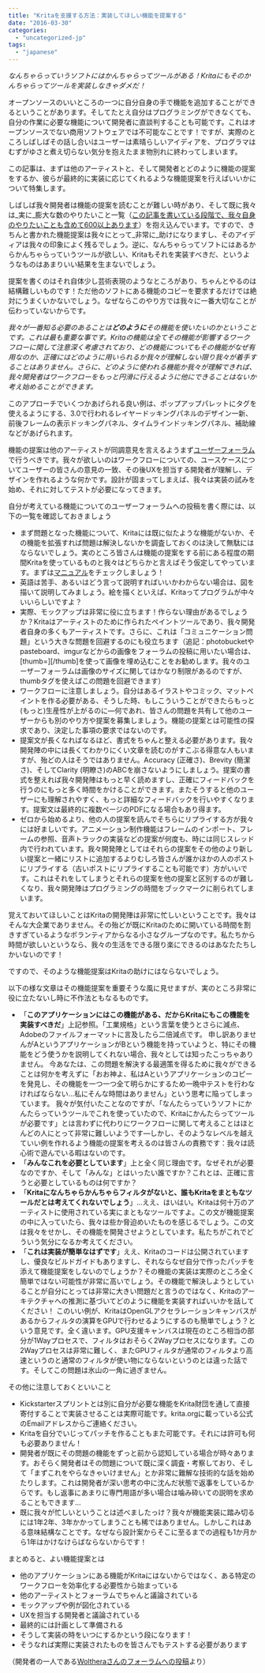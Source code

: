 ```yaml
---
title: "Kritaを支援する方法：実装してほしい機能を提案する"
date: "2016-03-30"
categories: 
  - "uncategorized-jp"
tags: 
  - "japanese"
---
```


_なんちゃらっていうソフトにはかんちゃらってツールがある！Kritaにもそのかんちゃらってツールを実装しなきゃダメだ！_

オープンソースのいいところの一つに自分自身の手で機能を追加することができるということがあります。そしてたとえ自分はプログラミングができなくても、自分の作業に必要な機能について開発者に直談判することも可能です。これはオープンソースでない商用ソフトウェアでは不可能なことです！ですが、実際のところしばしばその話し合いはユーザーは素晴らしいアイディアを、プログラマはむずがゆさと煮え切らない気分を抱えたまま物別れに終わってしまいます。

この記事は、まずは他のアーティストと、そして開発者とどのように機能の提案をするか、彼らが最終的に実装に応じてくれるような機能提案を行えばいいかについて特集します。

しばしば我々開発者は機能の提案を読むことが難しい時があり、そして既に我々は_実に_膨大な数のやりたいこと一覧（[この記事を書いている段階で、我々自身のやりたいことも含めて600以上あります](https://bugs.kde.org/buglist.cgi?bug_status=UNCONFIRMED&bug_status=CONFIRMED&bug_status=ASSIGNED&bug_status=REOPENED&list_id=1344843&product=krita&query_format=advanced)）を抱え込んでいます。ですので、きちんと書かれた機能提案は我々にとって_非常に_助けになりますし、そのアイディアは我々の印象によく残るでしょう。逆に、なんちゃらってソフトにはあるからかんちゃらっていうツールが欲しい、Kritaもそれを実装すべきだ、というようなものはあまりいい結果を生まないでしょう。

提案を書くのはそれ自体少し芸術表現のようなところがあり、ちゃんとやるのは結構難しいものです！ただ他のソフトにある機能のコピーを要求するだけでは絶対にうまくいかないでしょう。なぜならこのやり方では我々に一番大切なことが伝わっていないからです。

_我々が一番知る必要のあることは**どのように**その機能を使いたいのかということです。これは最も重要な事です。Kritaの機能は全てその機能が影響するワークフローに関して注意深く考慮されており、どの機能についてもその機能がなぜ有用なのか、正確にはどのように用いられるか我々が理解しない限り我々が着手することはありません。さらに、どのように使われる機能か我々が理解できれば、我々開発者はワークフローをもっと円滑に行えるように他にできることはないか考え始めることができます。_

このアプローチでいくつかあげられる良い例は、ポップアップパレットにタグを使えるようにする、3.0で行われるレイヤードッキングパネルのデザイン一新、前後フレームの表示ドッキングパネル、タイムラインドッキングパネル、補助線などがあげられます。

機能の提案は他のアーティストが同調意見を言えるようまず[ユーザーフォーラム](http://forum.kde.org/viewforum.php?f=136)で行うべきです。我々が欲しいのはワークフローについての、ユースケースについてユーザーの皆さんの意見の一致、その後UXを担当する開発者が理解し、デザインを作れるような何かです。設計が固まってしまえば、我々は実装の試みを始め、それに対してテストが必要になってきます。

自分が考えている機能についてのユーザーフォーラムへの投稿を書く際には、以下の一覧を確認しておきましょう

- まず問題となった機能について、Kritaには既に似たような機能がないか、その機能を拡張すれば問題は解決しないかを調査しておくのは決して無駄にはならないでしょう。実のところ皆さんは機能の提案をする前にある程度の期間Kritaを使っているものと我々はどちらかと言えばそう仮定してやっています。まずは[マニュアル](https://docs.krita.org/)をチェックしましょう！
- 英語は苦手、あるいはどう言って説明すればいいかわからない場合は、図を描いて説明してみましょう。絵を描くといえば、Kritaってプログラムが中々いいらしいですよ？
- 実際、モックアップは非常に役に立ちます！作らない理由があるでしょうか？Kritaはアーティストのために作られたペイントツールであり、我々開発者自身の多くもアーティストです。さらに、これは「コミュニケーション問題」という大きな問題を回避するのにも役立ちます（追記：photobucketやpasteboard、imgurなどからの画像をフォーラムの投稿に用いたい場合は、\[thumb=\]\[/thumb\]を使って画像を埋め込むことをお勧めします。我々のユーザーフォーラムは画像のサイズに関してはかなり制限があるのですが、thumbタグを使えばこの問題を回避できます）
- ワークフローに注意しましょう。自分はあるイラストやコミック、マットペイントを作る必要がある、そうした時、もしこういうことができたらもっと(もっと)生産性が上がるのに―何であれ、皆さんの問題を共有して他のユーザーからも別のやり方や提案を募集しましょう。機能の提案とは可能性の探求であり、決定した事項の要求ではないのです。
- 提案文が長くなればなるほど、書式をちゃんと整える必要があります。我々開発陣の中には長くてわかりにくい文章を読むのがすこぶる得意な人もいますが、殆どの人はそうではありません。Accuracy (正確さ)、Brevity (簡潔さ)、そしてClarity (明瞭さ)のABCを崩さないようにしましょう。提案の書式を整えれば我々開発陣はもっと早く読めますし、正確にフィードバックを行うのにもっと多く時間をかけることができます。またそうすると他のユーザーにも理解されやすく、もっと詳細なフィードバックを行いやすくなります。提案文は最終的に複数ページのPDFになる場合もあり得ます。
- ゼロから始めるより、他の人の提案を読んでそちらにリプライする方が我々には好ましいです。アニメーション制作機能はフレームのインポート、フレームの参照、音声トラックの実装などの提案が何度も、時には同じスレッド内で行われています。我々開発陣としてはそれらの提案をその他のより新しい提案と一緒にリストに追加するよりむしろ皆さんが誰かほかの人のポストにリプライする（古いポストにリプライすることも可能です）方がいいです。これはそれをしてしまうとそれらの提案を他の提案と区別するのが難しくなり、我々開発陣はプログラミングの時間をブックマークに削られてしまいます。

覚えておいてほしいことはKritaの開発陣は非常に忙しいということです。我々はそんな大企業でありません。その殆どが既にKritaのために開いている時間を割きすぎているようなボランティアからなる小さなグループなのです。私たちから時間が欲しいというなら、我々の生活をできる限り楽にできるのはあなたたちしかいないのです！

ですので、そのような機能提案はKritaの助けにはならないでしょう。

以下の様な文章はその機能提案を重要そうな風に見せますが、実のところ非常に役に立たないし時に不作法ともなるものです。

- 「**このアプリケーションにはこの機能がある、だからKritaにもこの機能を実装すべきだ**」上記参照。「工業規格」という言葉を使うとさらに減点、Adobeのファイルフォーマットに言及したら二倍減点です。 申し訳ありませんがAというアプリケーションがBという機能を持っていようと、特にその機能をどう使うかを説明してくれない場合、我々としては知ったこっちゃありません。 今あなたは、この問題を解決する最適策を得るために我々ができることは何かを考えずに「おお神よ、私はAというアプリケーションのコピーを発見し、その機能を一つ一つ全て明らかにするため一晩中テストを行わなければならない…私にそんな時間はありません」という思考に陥ってしまっています。 我々が気付いたことなのですが、「なんたらっていうソフトにかんたらっていうツールでこれを使っていたので、Kritaにかんたらってツールが必要です」とは言わずに代わりにワークフローに関して考えることはほとんどの人にとって非常に難しいようです―しかし、そのようなレベルを越えていい例を作れるよう機能の提案を考えるのは皆さんの責務です：我々は読心術で遊んでいる暇はないのです。
- 「**みんなこれを必要としています**」上と全く同じ理由です。なぜそれが必要なのですか、そして「みんな」とはいったい誰ですか？これとは、正確に言うと必要としているものは何ですか？
- 「**Kritaになんちゃらかんちゃらフィルタがないと、誰もKritaをまともなツールだとは考えてくれないでしょう**」…ええ、はいはい。Kritaは何十万のアーティストに使用されている実にまともなツールですよ。この文が機能提案の中に入っていたら、我々は些か脅迫めいたものを感じるでしょう。この文は我々をせかし、その機能を開発させようとしています。私たちがこれでどういう気分になるか考えてください。
- 「**これは実装が簡単なはずです**」ええ、Kritaのコードは公開されていますし、優良なビルドガイドもありますし、それならなぜ自分で作ったパッチを添えて機能提案をしないのでしょうか？その機能の実装は実際のところ全く簡単ではない可能性が非常に高いでしょう。その機能で解決しようとしていることが自分にとっては非常に大きい問題だと言うのではなく、Kritaのアーキテクチャへの推測に基づいてどのように機能を実装すればいいかを話してください！ このいい例が、KritaはOpenGLアクセラレーションキャンバスがあるからフィルタの演算をGPUで行わせるようにするのも簡単でしょう？という意見です。全く違います。GPU支援キャンバスは現在のところ相当の部分が1Wayプロセスで、フィルタはおそらく2Wayプロセスになります。この2Wayプロセスは非常に難しく、またGPUフィルタが通常のフィルタより高速というのと通常のフィルタが使い物にならないというのとは違った話です。そしてこの問題は氷山の一角に過ぎません。

その他に注意しておくといいこと

- Kickstarterスプリントとは別に自分が必要な機能をKrita財団を通して直接寄付することで実装させることは実際可能です。krita.orgに載っている公式のEmailアドレスからご連絡ください。
- Kritaを自分でいじってパッチを作ることもまた可能です。それには許可も何も必要ありません！
- 開発者が既にその問題の機能をずっと前から認知している場合が時々あります。おそらく開発者はその問題について既に深く調査・考察しており、そして「まずこれをやらなきゃいけません」とか非常に難解な技術的な話を始めたりします。これは開発者が深い思考の中に沈んだ状態で返事をしているからです。もし返事にあまりに専門用語が多い場合は噛み砕いての説明を求めることもできます…
- 既に我々が忙しいということは述べましたっけ？我々が機能実装に踏み切るには1年2年、3年かかってしまうことも稀ではありません。しかしこれはある意味結構なことです。なぜなら設計案からそこに至るまでの過程も1か月から1年はかけなけらばならないからです！

まとめると、よい機能提案とは

- 他のアプリケーションにある機能がKritaにはないからではなく、ある特定のワークフローを効率化する必要性から始まっている
- 他のアーティストとフォーラムでちゃんと議論されている
- モックアップや例が図化されている
- UXを担当する開発者と議論されている
- 最終的には計画として準備される
- そうして実装の時をいつにするかという段になります！
- そうなれば実際に実装されたものを皆さんでもテストする必要があります

（開発者の一人である[Woltheraさんのフォーラムへの投稿](https://forum.kde.org/viewtopic.php?f=288&t=131448)より）
